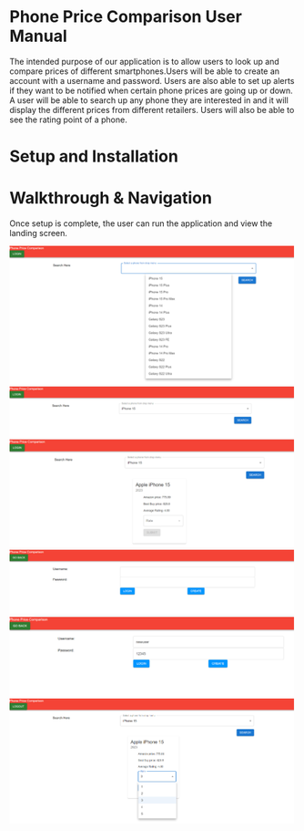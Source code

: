 # Phone Price Comparison User Manual

The intended purpose of our application is to allow users to look up and compare prices of different smartphones.Users will be able to create an account with a username and password. Users are also able to set up alerts if they want to be notified when certain phone prices are going up or down. A user will be able to search up any phone they are interested in and it will display the different prices from different retailers. Users will also be able to see the rating point of a phone.
# Setup and Installation




# Walkthrough & Navigation
  Once setup is complete, the user can run the application and view the landing screen.

  <img src=https://github.com/vietle96/CSE412-Final-Project/blob/db0cb778178d63446bb216d0f4554f4120e08f8f/Screenshots/1.png width="500">

  <img src=https://github.com/vietle96/CSE412-Final-Project/blob/bf89205409fcb7df3072f3bff232806a8f725922/Screenshots/2.png width="500">

  <img src=https://github.com/vietle96/CSE412-Final-Project/blob/bf89205409fcb7df3072f3bff232806a8f725922/Screenshots/3.png width="500">

  <img src=https://github.com/vietle96/CSE412-Final-Project/blob/bf89205409fcb7df3072f3bff232806a8f725922/Screenshots/4.png width="500">

  <img src=https://github.com/vietle96/CSE412-Final-Project/blob/bf89205409fcb7df3072f3bff232806a8f725922/Screenshots/5.png width="500">

  <img src=https://github.com/vietle96/CSE412-Final-Project/blob/bf89205409fcb7df3072f3bff232806a8f725922/Screenshots/6.png width="500">
